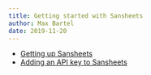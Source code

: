 ```yaml
---
title: Getting started with Sansheets
author: Max Bartel
date: 2019-11-20
---
```


- [Getting up Sansheets](/sansheets/getting-started/setting-up/)
- [Adding an API key to Sansheets](/sansheets/getting-started/adding-an-api-key)
